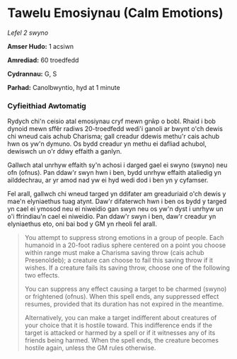 # Tawelu Emosiynau (Calm Emotions)

*Lefel 2 swyno*

**Amser Hudo:** 1 acsiwn

**Amrediad:** 60 troedfedd

**Cydrannau:** G, S

**Parhad:** Canolbwyntio, hyd at 1 minute

### Cyfieithiad Awtomatig

Rydych chi'n ceisio atal emosiynau cryf mewn grŵp o bobl. Rhaid i bob dynoid mewn sffêr radiws 20-troedfedd wedi'i ganoli ar bwynt o'ch dewis chi wneud cais achub Charisma; gall creadur ddewis methu'r cais achub hwn os yw'n dymuno. Os bydd creadur yn methu ei dafliad achubol, dewiswch un o'r ddwy effaith a ganlyn.

Gallwch atal unrhyw effaith sy'n achosi i darged gael ei swyno (swyno) neu ofn (ofnus). Pan ddaw'r swyn hwn i ben, bydd unrhyw effaith ataliedig yn ailddechrau, ar yr amod nad yw ei hyd wedi dod i ben yn y cyfamser.

Fel arall, gallwch chi wneud targed yn ddifater am greaduriaid o'ch dewis y mae'n elyniaethus tuag atynt. Daw'r difaterwch hwn i ben os bydd y targed yn cael ei ymosod neu ei niweidio gan swyn neu os yw'n dyst i unrhyw un o'i ffrindiau'n cael ei niweidio. Pan ddaw'r swyn i ben, daw'r creadur yn elyniaethus eto, oni bai bod y GM yn rheoli fel arall.

>  You attempt to suppress strong emotions in a group of people. Each humanoid in a 20-foot radius sphere centered on a point you choose within range must make a Charisma saving throw (cais achub Presenoldeb); a creature can choose to fail this saving throw if it wishes. If a creature fails its saving throw, choose one of the following two effects.
>  
>  You can suppress any effect causing a target to be charmed (swyno) or frightened (ofnus). When this spell ends, any suppressed effect resumes, provided that its duration has not expired in the meantime.
>  
>  Alternatively, you can make a target indifferent about creatures of your choice that it is hostile toward. This indifference ends if the target is attacked or harmed by a spell or if it witnesses any of its friends being harmed. When the spell ends, the creature becomes hostile again, unless the GM rules otherwise.